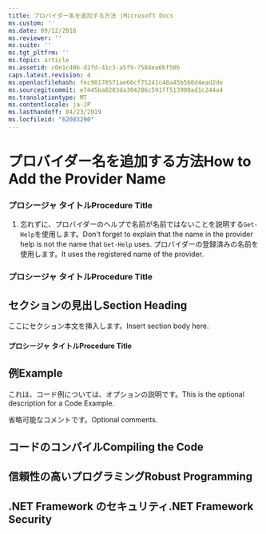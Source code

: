 ```yaml
---
title: プロバイダー名を追加する方法 |Microsoft Docs
ms.custom: ''
ms.date: 09/12/2016
ms.reviewer: ''
ms.suite: ''
ms.tgt_pltfrm: ''
ms.topic: article
ms.assetid: c0e1c40b-d2fd-41c3-a5f9-7584ea6bf50b
caps.latest.revision: 4
ms.openlocfilehash: fec90170571ae66cf75241c48a45b560d4ead2de
ms.sourcegitcommit: e7445ba8203da304286c591ff513900ad1c244a4
ms.translationtype: MT
ms.contentlocale: ja-JP
ms.lasthandoff: 04/23/2019
ms.locfileid: "62083290"
---
```

# <a name="how-to-add-the-provider-name"></a><span data-ttu-id="35d9a-102">プロバイダー名を追加する方法</span><span class="sxs-lookup"><span data-stu-id="35d9a-102">How to Add the Provider Name</span></span>

### <a name="procedure-title"></a><span data-ttu-id="35d9a-103">プロシージャ タイトル</span><span class="sxs-lookup"><span data-stu-id="35d9a-103">Procedure Title</span></span>

1. <span data-ttu-id="35d9a-104">忘れずに、プロバイダーのヘルプで名前が名前ではないことを説明する`Get-Help`を使用します。</span><span class="sxs-lookup"><span data-stu-id="35d9a-104">Don't forget to explain that the name in the provider help is not the name that `Get-Help` uses.</span></span> <span data-ttu-id="35d9a-105">プロバイダーの登録済みの名前を使用します。</span><span class="sxs-lookup"><span data-stu-id="35d9a-105">It uses the registered name of the provider.</span></span>

### <a name="procedure-title"></a><span data-ttu-id="35d9a-106">プロシージャ タイトル</span><span class="sxs-lookup"><span data-stu-id="35d9a-106">Procedure Title</span></span>

## <a name="section-heading"></a><span data-ttu-id="35d9a-107">セクションの見出し</span><span class="sxs-lookup"><span data-stu-id="35d9a-107">Section Heading</span></span>

 <span data-ttu-id="35d9a-108">ここにセクション本文を挿入します。</span><span class="sxs-lookup"><span data-stu-id="35d9a-108">Insert section body here.</span></span>

#### <a name="procedure-title"></a><span data-ttu-id="35d9a-109">プロシージャ タイトル</span><span class="sxs-lookup"><span data-stu-id="35d9a-109">Procedure Title</span></span>

## <a name="example"></a><span data-ttu-id="35d9a-110">例</span><span class="sxs-lookup"><span data-stu-id="35d9a-110">Example</span></span>

 <span data-ttu-id="35d9a-111">これは、コード例については、オプションの説明です。</span><span class="sxs-lookup"><span data-stu-id="35d9a-111">This is the optional description for a Code Example.</span></span>

<!-- TODO!!!: review snippet reference  [!CODE [Microsoft.Win32.RegistryKey#4](Microsoft.Win32.RegistryKey#4)]  -->

 <span data-ttu-id="35d9a-112">省略可能なコメントです。</span><span class="sxs-lookup"><span data-stu-id="35d9a-112">Optional comments.</span></span>

## <a name="compiling-the-code"></a><span data-ttu-id="35d9a-113">コードのコンパイル</span><span class="sxs-lookup"><span data-stu-id="35d9a-113">Compiling the Code</span></span>

## <a name="robust-programming"></a><span data-ttu-id="35d9a-114">信頼性の高いプログラミング</span><span class="sxs-lookup"><span data-stu-id="35d9a-114">Robust Programming</span></span>

## <a name="net-framework-security"></a><span data-ttu-id="35d9a-115">.NET Framework のセキュリティ</span><span class="sxs-lookup"><span data-stu-id="35d9a-115">.NET Framework Security</span></span>